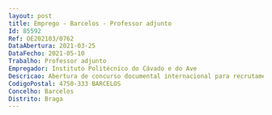 ```yaml
--- 
layout: post
title: Emprego - Barcelos - Professor adjunto
Id: 85592
Ref: OE202103/0762
DataAbertura: 2021-03-25
DataFecho: 2021-05-10
Trabalho: Professor adjunto
Empregador: Instituto Politécnico do Cávado e do Ave
Descricao: Abertura de concurso documental internacional para recrutamento de Professor Adjunto na área disciplinar de mecânica e processos industriais, para a Escola Técnica Superior Profissional, na modalidade de contrato de trabalho em funções públicas por tempo indeterminado.
CodigoPostal: 4750-333 BARCELOS
Concelho: Barcelos
Distrito: Braga
--- 
```

